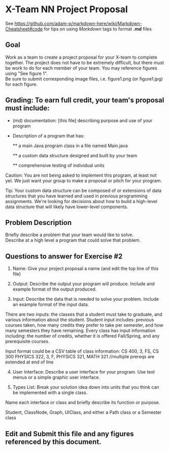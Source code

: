 # X-Team NN Project Proposal

See https://github.com/adam-p/markdown-here/wiki/Markdown-Cheatsheet#code for tips on using *Markdown* tags to format __.md__ files

## Goal

Work as a team to create a project proposal for your X-team to complete together.
The project does not have to be extremely difficult,
but there must be work to do for each member of your team.
You may reference figures using "See figure 1".  
Be sure to submit corresponding image files, i.e. figure1.png (or figure1.jpg) for each figure.

## Grading: To earn full credit, your team's proposal must include:

* (md) documentation: [this file] describing purpose and use of your program

* Description of a program that has:

  ** a main Java program class in a file named Main.java
  
  ** a custom data structure designed and built by your team
  
  ** comprehensive testing of individual units
  
 Caution: You are not being asked to implement this program, at least not yet. 
 We just want your group to make a proposal or pitch for your program.
 
 Tip: Your custom data structure can be composed of or extensions of data structures that you have learned and used in previous programming assignments.  We're looking for decisions about how to build a high-level data structure that will likely have lower-level components.

## Problem Description

Briefly describe a problem that your team would like to solve.  
Describe at a high level a program that could solve that problem.

## Questions to answer for Exercise #2

1. Name: Give your project proposal a name (and edit the top line of this file)



2. Output: Describe the output your program will produce.  Include and example format of the output produced.



3. Input: Describe the data that is needed to solve your problem. Include an example format of the input data.

There are two inputs: the classes that a student must take to graduate, and various information about the student. Student input includes: previous courses taken, how many credits they prefer to take per semester, and how many semesters they have remaining. Every class has input information including: the number of credits, whether it is offered Fall/Spring, and any prerequisite courses.

Input format could be a CSV table of class information:
CS 400, 3, FS, CS 300
PHYSICS 322, 3, F, PHYSICS 321, MATH 321 //multiple prereqs are extended at end of line

4. User Interface: Describe a user interface for your program.  Use text menus or a simple graphic user interface.



5. Types List: Break your solution idea down into units that you think can be implemented with a single class.



Name each interface or class and briefly describe its function or purpose.

Student, ClassNode, Graph, UIClass, and either a Path class or a Semester class

## Edit and Submit this file and any figures referenced by this document.

